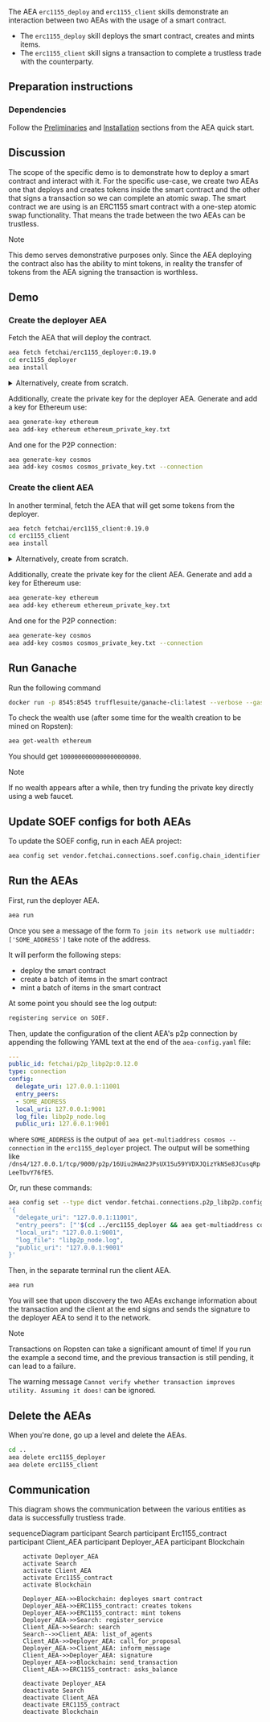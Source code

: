 The AEA `erc1155_deploy` and `erc1155_client` skills demonstrate an interaction between two AEAs with the usage of a smart contract.

* The `erc1155_deploy` skill deploys the smart contract, creates and mints items. 
* The `erc1155_client` skill signs a transaction to complete a trustless trade with the counterparty.

## Preparation instructions
 
### Dependencies

Follow the <a href="../quickstart/#preliminaries">Preliminaries</a> and <a href="../quickstart/#installation">Installation</a> sections from the AEA quick start.

## Discussion

The scope of the specific demo is to demonstrate how to deploy a smart contract and interact with it. For the specific use-case, we create two AEAs one that deploys and creates tokens inside the smart contract and the other that signs a transaction so we can complete an atomic swap. The smart contract we are using is an ERC1155 smart contract
with a one-step atomic swap functionality. That means the trade between the two AEAs can be trustless.

<div class="admonition note">
  <p class="admonition-title">Note</p>
  <p>This demo serves demonstrative purposes only. Since the AEA deploying the contract also has the ability to mint tokens, in reality the transfer of tokens from the AEA signing the transaction is worthless.</p>
</div>

## Demo

### Create the deployer AEA

Fetch the AEA that will deploy the contract.

``` bash
aea fetch fetchai/erc1155_deployer:0.19.0
cd erc1155_deployer
aea install
```

<details><summary>Alternatively, create from scratch.</summary>
<p>

Create the AEA that will deploy the contract.

``` bash
aea create erc1155_deployer
cd erc1155_deployer
aea add connection fetchai/p2p_libp2p:0.12.0
aea add connection fetchai/soef:0.13.0
aea add connection fetchai/ledger:0.10.0
aea add skill fetchai/erc1155_deploy:0.18.0
aea install
aea config set agent.default_connection fetchai/p2p_libp2p:0.12.0
```

Then update the agent config (`aea-config.yaml`) with the default routing:
``` yaml
default_routing:
  fetchai/contract_api:0.8.0: fetchai/ledger:0.10.0
  fetchai/ledger_api:0.7.0: fetchai/ledger:0.10.0
  fetchai/oef_search:0.10.0: fetchai/soef:0.13.0
```

Or, run this command:
``` bash
aea config set --type dict agent.default_routing \
'{
  "fetchai/contract_api:0.8.0": "fetchai/ledger:0.10.0",
  "fetchai/ledger_api:0.7.0": "fetchai/ledger:0.10.0",
  "fetchai/oef_search:0.10.0": "fetchai/soef:0.13.0"
}'
```

And change the default ledger:
``` bash
aea config set agent.default_ledger ethereum
```

</p>
</details>

Additionally, create the private key for the deployer AEA. Generate and add a key for Ethereum use:

``` bash
aea generate-key ethereum
aea add-key ethereum ethereum_private_key.txt
```

And one for the P2P connection:
``` bash
aea generate-key cosmos
aea add-key cosmos cosmos_private_key.txt --connection
```

### Create the client AEA

In another terminal, fetch the AEA that will get some tokens from the deployer.

``` bash
aea fetch fetchai/erc1155_client:0.19.0
cd erc1155_client
aea install
```

<details><summary>Alternatively, create from scratch.</summary>
<p>

Create the AEA that will get some tokens from the deployer.

``` bash
aea create erc1155_client
cd erc1155_client
aea add connection fetchai/p2p_libp2p:0.12.0
aea add connection fetchai/soef:0.13.0
aea add connection fetchai/ledger:0.10.0
aea add skill fetchai/erc1155_client:0.17.0
aea install
aea config set agent.default_connection fetchai/p2p_libp2p:0.12.0
```

Then update the agent config (`aea-config.yaml`) with the default routing:
``` yaml
default_routing:
  fetchai/contract_api:0.8.0: fetchai/ledger:0.10.0
  fetchai/ledger_api:0.7.0: fetchai/ledger:0.10.0
  fetchai/oef_search:0.10.0: fetchai/soef:0.13.0
```

Or, run this command:
``` bash
aea config set --type dict agent.default_routing \
'{
  "fetchai/contract_api:0.8.0": "fetchai/ledger:0.10.0",
  "fetchai/ledger_api:0.7.0": "fetchai/ledger:0.10.0",
  "fetchai/oef_search:0.10.0": "fetchai/soef:0.13.0"
}'
```

And change the default ledger:
``` bash
aea config set agent.default_ledger ethereum
```

</p>
</details>

Additionally, create the private key for the client AEA. Generate and add a key for Ethereum use:

``` bash
aea generate-key ethereum
aea add-key ethereum ethereum_private_key.txt
```

And one for the P2P connection:
``` bash
aea generate-key cosmos
aea add-key cosmos cosmos_private_key.txt --connection
```

## Run Ganache

Run the following command
``` bash
docker run -p 8545:8545 trufflesuite/ganache-cli:latest --verbose --gasPrice=0 --gasLimit=0x1fffffffffffff --account="$(cat erc1155_deployer/ethereum_private_key.txt),1000000000000000000000" --account="$(cat erc1155_client/ethereum_private_key.txt),1000000000000000000000"
```

To check the wealth use (after some time for the wealth creation to be mined on Ropsten):

``` bash
aea get-wealth ethereum
```

You should get `1000000000000000000000`.

<div class="admonition note">
  <p class="admonition-title">Note</p>
  <p>If no wealth appears after a while, then try funding the private key directly using a web faucet.</p>
</div>


## Update SOEF configs for both AEAs

To update the SOEF config, run in each AEA project:
``` bash
aea config set vendor.fetchai.connections.soef.config.chain_identifier ethereum
```

## Run the AEAs

First, run the deployer AEA.

``` bash 
aea run
```

Once you see a message of the form `To join its network use multiaddr: ['SOME_ADDRESS']` take note of the address.

It will perform the following steps:
- deploy the smart contract
- create a batch of items in the smart contract
- mint a batch of items in the smart contract

At some point you should see the log output:
``` bash
registering service on SOEF.
```

Then, update the configuration of the client AEA's p2p connection by appending the following
YAML text at the end of the `aea-config.yaml` file:

``` yaml
---
public_id: fetchai/p2p_libp2p:0.12.0
type: connection
config:
  delegate_uri: 127.0.0.1:11001
  entry_peers:
  - SOME_ADDRESS
  local_uri: 127.0.0.1:9001
  log_file: libp2p_node.log
  public_uri: 127.0.0.1:9001
```

where `SOME_ADDRESS` is the output
of `aea get-multiaddress cosmos --connection` in the `erc1155_deployer` project.
The output will be something like `/dns4/127.0.0.1/tcp/9000/p2p/16Uiu2HAm2JPsUX1Su59YVDXJQizYkNSe8JCusqRpLeeTbvY76fE5`.


Or, run these commands:
``` bash
aea config set --type dict vendor.fetchai.connections.p2p_libp2p.config \
'{
  "delegate_uri": "127.0.0.1:11001",
  "entry_peers": ["'$(cd ../erc1155_deployer && aea get-multiaddress cosmos -c -i fetchai/p2p_libp2p:0.12.0 -u public_uri)'"],
  "local_uri": "127.0.0.1:9001",
  "log_file": "libp2p_node.log",
  "public_uri": "127.0.0.1:9001"
}'
```

Then, in the separate terminal run the client AEA.

``` bash 
aea run
```

You will see that upon discovery the two AEAs exchange information about the transaction and the client at the end signs and sends the signature to the deployer AEA to send it to the network.

<div class="admonition note">
  <p class="admonition-title">Note</p>
  <p>Transactions on Ropsten can take a significant amount of time! If you run the example a second time, and the previous transaction is still pending, it can lead to a failure.

  The warning message `Cannot verify whether transaction improves utility. Assuming it does!` can be ignored.
  </p>
</div>

## Delete the AEAs

When you're done, go up a level and delete the AEAs.
``` bash 
cd ..
aea delete erc1155_deployer
aea delete erc1155_client
```

## Communication

This diagram shows the communication between the various entities as data is successfully trustless trade. 

<div class="mermaid">
    sequenceDiagram
        participant Search
        participant Erc1155_contract
        participant Client_AEA
        participant Deployer_AEA
        participant Blockchain
    
        activate Deployer_AEA
        activate Search
        activate Client_AEA
        activate Erc1155_contract
        activate Blockchain
        
        Deployer_AEA->>Blockchain: deployes smart contract
        Deployer_AEA->>ERC1155_contract: creates tokens
        Deployer_AEA->>ERC1155_contract: mint tokens       
        Deployer_AEA->>Search: register_service
        Client_AEA->>Search: search
        Search-->>Client_AEA: list_of_agents
        Client_AEA->>Deployer_AEA: call_for_proposal
        Deployer_AEA->>Client_AEA: inform_message
        Client_AEA->>Deployer_AEA: signature
        Deployer_AEA->>Blockchain: send_transaction
        Client_AEA->>ERC1155_contract: asks_balance
        
        deactivate Deployer_AEA
        deactivate Search
        deactivate Client_AEA
        deactivate ERC1155_contract
        deactivate Blockchain
       
</div>